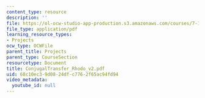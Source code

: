 ```yaml
---
content_type: resource
description: ''
file: https://ol-ocw-studio-app-production.s3.amazonaws.com/courses/7-13-experimental-microbial-genetics-fall-2003/68c10ec39d0824dfc7762f65ac94fd94_ConjugalTransfer_Rhodo_v2.pdf
file_type: application/pdf
learning_resource_types:
- Projects
ocw_type: OCWFile
parent_title: Projects
parent_type: CourseSection
resourcetype: Document
title: ConjugalTransfer_Rhodo_v2.pdf
uid: 68c10ec3-9d08-24df-c776-2f65ac94fd94
video_metadata:
  youtube_id: null
---
```

